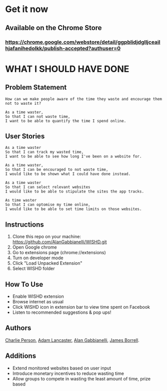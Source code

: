 # Get it now
## Available on the Chrome Store
### https://chrome.google.com/webstore/detail/ggpblidjdglljceailhjafanihedolkk/publish-accepted?authuser=0

WHAT I SHOULD HAVE DONE
=======================

Problem Statement
-----------------
```
How can we make people aware of the time they waste and encourage them not to waste it?
```

```
As a time waster,
So that I can not waste time,
I want to be able to quantify the time I spend online.
```


User Stories
------------

```
As a time waster
So that I can track my wasted time,
I want to be able to see how long I've been on a website for.
```

```
As a time waster,
So that I can be encouraged to not waste time,
I would like to be shown what I could have done instead.
```

```
As a time waster
So that I can select relevant websites
I would like to be able to stipulate the sites the app tracks.
```

```
As time waster
So that I can optomise my time online,
I would like to be able to set time limits on those websites.
```

Instructions
------------

1. Clone this repo on your machine: https://github.com/AlanGabbianelli/WISHD.git
2. Open Google chrome
3. Go to extensions page (chrome://extensions)
4. Turn on developer mode
5. Click "Load Unpacked Extension"
6. Select WISHD folder

How To Use
-----------
- Enable WISHD extension
- Browse internet as usual
- Click WISHD icon in extension bar to view time spent on Facebook
- Listen to recommended suggestions & pop ups!

Authors
--------
[Charlie Person](https://github.com/charlieperson),
[Adam Lancaster](https://github.com/Adzz),
[Alan Gabbianelli](https://github.com/AlanGabbianelli),
[James Borrell](https://github.com/JBorrell).

Additions
----------
- Extend monitored websites based on user input
- Introduce monetary incentives to reduce wasting time
- Allow groups to compete in wasting the least amount of time, prize based
